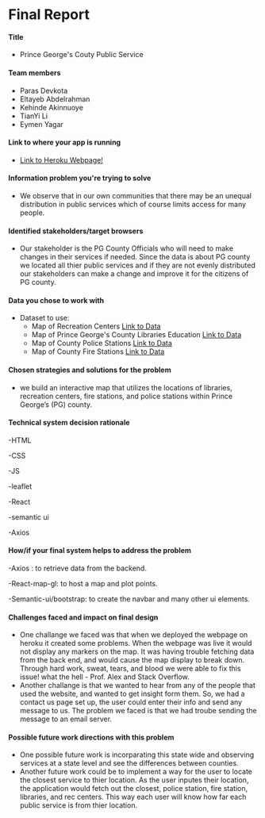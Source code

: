 # Final Report

#### Title

- Prince George's Couty Public Service

#### Team members

- Paras Devkota
- Eltayeb Abdelrahman
- Kehinde Akinnuoye
- TianYi Li
- Eymen Yagar


#### Link to where your app is running

- [Link to Heroku Webpage!](https://pg-service.herokuapp.com/)

#### Information problem you're trying to solve

- We observe that in our own communities that there may be an unequal distribution in public services which of course limits access for many people. 

#### Identified stakeholders/target browsers

- Our stakeholder is the PG County Officials who will need to make changes in their services if needed. Since the data is about PG county we located all thier public services and if they are not evenly distributed our stakeholders can make a change and improve it for the citizens of PG county.

#### Data you chose to work with

- Dataset to use:
  - Map of Recreation Centers [Link to Data](https://data.princegeorgescountymd.gov/Community/Recreation-Centers/gwq4-iu9d)
  - Map of Prince George's County Libraries Education [Link to Data](https://data.princegeorgescountymd.gov/Education/Libraries/7k64-tdwr)
  - Map of County Police Stations [Link to Data](https://data.princegeorgescountymd.gov/Public-Safety/Map-of-County-Police-Stations/4abv-afw7)
  - Map of County Fire Stations [Link to Data](https://data.princegeorgescountymd.gov/Public-Safety/Map-Of-County-Fire-Stations/hnpv-i4z2)

#### Chosen strategies and solutions for the problem

- we build an interactive map that utilizes the locations of libraries, recreation centers, fire stations, and police stations within Prince George’s (PG) county. 

#### Technical system decision rationale

-HTML

-CSS

-JS

-leaflet

-React

-semantic ui

-Axios 

#### How/if your final system helps to address the problem

-Axios : to retrieve data from the backend.

-React-map-gl: to host a map and plot points.

-Semantic-ui/bootstrap: to create the navbar and many other ui elements.



#### Challenges faced and impact on final design

- One challange we faced was that when we deployed the webpage on heroku it created some problems. When the webpage was live it would not display any markers on the map. It was having trouble fetching data from the back end, and would cause the map display to break down. Through hard work, sweat, tears, and blood we were able to fix this issue! what the hell - Prof. Alex and Stack Overflow.
- Another challange is that we wanted to hear from any of the people that used the website, and wanted to get insight form them. So, we had a contact us page set up, the user could enter their info and send any message to us. The problem we faced is that we had troube sending the message to an email server.

#### Possible future work directions with this problem

- One possible future work is incorparating this state wide and observing services at a state level and see the differences between counties.
- Another future work could be to implement a way for the user to locate the closest service to thier location. As the user inputes their location, the application would fetch out the closest, police station, fire station, libraries, and rec centers. This way each user will know how far each public service is from thier location.
